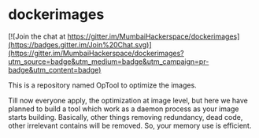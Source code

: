 # dockerimages

[![Join the chat at https://gitter.im/MumbaiHackerspace/dockerimages](https://badges.gitter.im/Join%20Chat.svg)](https://gitter.im/MumbaiHackerspace/dockerimages?utm_source=badge&utm_medium=badge&utm_campaign=pr-badge&utm_content=badge)

This is a repository named OpTool to optimize the images.

Till now everyone apply, the optimization at image level, but here we have planned to build a tool which work 
as a daemon process as your image starts building. Basically, other things removing redundancy, dead code, 
other irrelevant contains will be removed. So, your memory use is efficient. 
